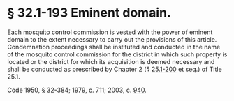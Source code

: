 # § 32.1-193 Eminent domain.

<p>Each mosquito control commission is vested with the power of eminent domain to the extent necessary to carry out the provisions of this article. Condemnation proceedings shall be instituted and conducted in the name of the mosquito control commission for the district in which such property is located or the district for which its acquisition is deemed necessary and shall be conducted as prescribed by Chapter 2 (§ <a href='http://law.lis.virginia.gov/vacode/25.1-200/'>25.1-200</a> et seq.) of Title 25.1.</p><p>Code 1950, § 32-384; 1979, c. 711; 2003, c. <a href='http://lis.virginia.gov/cgi-bin/legp604.exe?031+ful+CHAP0940'>940</a>.</p>
